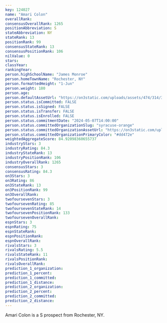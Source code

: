 ```yaml
---
key: 124027
name: "Amari Colon"
overallRank: 
consensusOverallRank: 1265
positionAbbreviation: S
stateAbbreviation: NY
stateRank: 13
positionRank: 99
consensusStateRank: 13
consensusPositionRank: 106
nilValue: 0
stars: 
classYear: 
rankingYear: 
person.highSchoolName: "James Monroe"
person.homeTownName: "Rochester, NY"
person.formattedHeight: "1-Jun"
person.weight: 180
person.age: 
person.defaultAssetUrl: "https://on3static.com/uploads/assets/474/314/314474.jpg"
person.status.isCommitted: FALSE
person.status.isSigned: FALSE
person.status.isTransfer: FALSE
person.status.isEnrolled: FALSE
person.status.commitmentDate: "2024-05-07T14:00:00"
person.status.committedOrganizationSlug: "syracuse-orange"
person.status.committedOrganizationAssetUrl: "https://on3static.com/uploads/assets/260/150/150260.svg"
person.status.committedOrganizationPrimaryColor: "#dd472e"
weightedAggregateScore: 84.92098360655737
industryStars: 3
industryRating: 84.3
industryStateRank: 13
industryPositionRank: 106
industryOverallRank: 1265
consensusStars: 3
consensusRating: 84.3
on3Stars: 3
on3Rating: 86
on3StateRank: 13
on3PositionRank: 99
on3OverallRank: 
twofoursevenStars: 3
twofoursevenRating: 85
twofoursevenStateRank: 14
twofoursevenPositionRank: 133
twofoursevenOverallRank: 
espnStars: 3
espnRating: 75
espnStateRank: 
espnPositionRank: 
espnOverallRank: 
rivalsStars: 3
rivalsRating: 5.5
rivalsStateRank: 11
rivalsPositionRank: 
rivalsOverallRank: 
prediction_1_organization: 
prediction_1_percent: 
prediction_1_committed: 
prediction_1_distance: 
prediction_2_organization: 
prediction_2_percent: 
prediction_2_committed: 
prediction_2_distance: 
---
```

Amari Colon is a S prospect from Rochester, NY.
